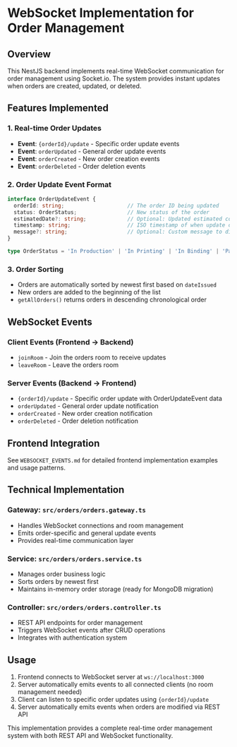 # WebSocket Implementation for Order Management

## Overview

This NestJS backend implements real-time WebSocket communication for order management using Socket.io. The system provides instant updates when orders are created, updated, or deleted.

## Features Implemented

### 1. Real-time Order Updates
- **Event**: `{orderId}/update` - Specific order update events
- **Event**: `orderUpdated` - General order update events
- **Event**: `orderCreated` - New order creation events
- **Event**: `orderDeleted` - Order deletion events

### 2. Order Update Event Format

```typescript
interface OrderUpdateEvent {
  orderId: string;                    // The order ID being updated
  status: OrderStatus;                // New status of the order
  estimatedDate?: string;             // Optional: Updated estimated completion date
  timestamp: string;                  // ISO timestamp of when update occurred
  message?: string;                   // Optional: Custom message to display to user
}

type OrderStatus = 'In Production' | 'In Printing' | 'In Binding' | 'Packaging' | 'Delivery';
```

### 3. Order Sorting
- Orders are automatically sorted by newest first based on `dateIssued`
- New orders are added to the beginning of the list
- `getAllOrders()` returns orders in descending chronological order

## WebSocket Events

### Client Events (Frontend → Backend)
- `joinRoom` - Join the orders room to receive updates
- `leaveRoom` - Leave the orders room

### Server Events (Backend → Frontend)
- `{orderId}/update` - Specific order update with OrderUpdateEvent data
- `orderUpdated` - General order update notification
- `orderCreated` - New order creation notification
- `orderDeleted` - Order deletion notification

## Frontend Integration

See `WEBSOCKET_EVENTS.md` for detailed frontend implementation examples and usage patterns.

## Technical Implementation

### Gateway: `src/orders/orders.gateway.ts`
- Handles WebSocket connections and room management
- Emits order-specific and general update events
- Provides real-time communication layer

### Service: `src/orders/orders.service.ts`
- Manages order business logic
- Sorts orders by newest first
- Maintains in-memory order storage (ready for MongoDB migration)

### Controller: `src/orders/orders.controller.ts`
- REST API endpoints for order management
- Triggers WebSocket events after CRUD operations
- Integrates with authentication system

## Usage

1. Frontend connects to WebSocket server at `ws://localhost:3000`
2. Server automatically emits events to all connected clients (no room management needed)
3. Client can listen to specific order updates using `{orderId}/update`
4. Server automatically emits events when orders are modified via REST API

This implementation provides a complete real-time order management system with both REST API and WebSocket functionality.